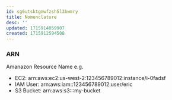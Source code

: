 ```yaml
---
id: sg6utsktgmwfzsh5l3bwmry
title: Nomenclature
desc: ''
updated: 1715914059907
created: 1715912594508
---
```


### ARN
Amanazon Resource Name
e.g.
- EC2: arn:aws:ec2:us-west-2:123456789012:instance/i-0fadsf
- IAM User: arn:aws:iam::123456789012:user/eric
- S3 Bucket: arn:aws:s3:::my-bucket